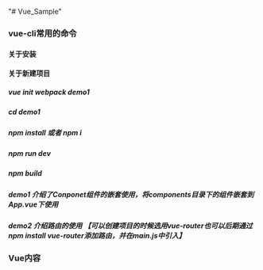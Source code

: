 "# Vue_Sample" 

### vue-cli常用的命令
####  关于安装

####  关于新建项目
#####  vue init webpack demo1
##### cd demo1
##### npm install 或者 npm i
##### npm run dev
##### npm build


##### demo1 介绍了Conponet组件的嵌套使用，将components目录下的组件嵌套到App.vue下使用

##### demo2 介绍路由的使用 【可以创建项目的时候选用vue-router也可以后期通过npm install vue-router添加路由，并在main.js中引入】


### Vue内容
##### <!--1 模版: html结构-->
##### <template>
##### <div id="app">
#####    
#####  </div>
##### </template>


#####    <!--2 行为: 处理逻辑-->
#####  <script>
##### export default {
##### 
#####  }
#####  </script>


#####    <!--3 样式：解决样式-->
#####    <style>
#####  
#####   </style>

